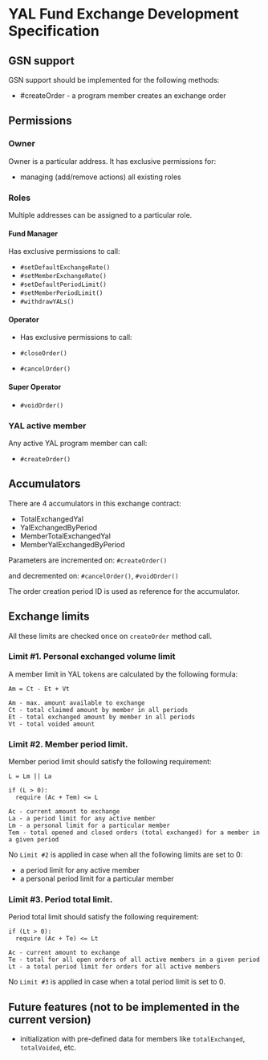 # YAL Fund Exchange Development Specification

## GSN support

GSN support should be implemented for the following methods:

* #createOrder - a program member creates an exchange order

## Permissions
### Owner

Owner is a particular address. It has exclusive permissions for:

* managing (add/remove actions) all existing roles

### Roles

Multiple addresses can be assigned to a particular role.

#### Fund Manager

Has exclusive permissions to call:

- `#setDefaultExchangeRate()`
- `#setMemberExchangeRate()`
- `#setDefaultPeriodLimit()`
- `#setMemberPeriodLimit()`
- `#withdrawYALs()`

#### Operator

- Has exclusive permissions to call:

- `#closeOrder()`
- `#cancelOrder()`

#### Super Operator

- `#voidOrder()`

### YAL active member

Any active YAL program member can call:

- `#createOrder()`

## Accumulators
There are 4 accumulators in this exchange contract:

* TotalExchangedYal
* YalExchangedByPeriod
* MemberTotalExchangedYal
* MemberYalExchangedByPeriod

Parameters are incremented on: `#createOrder()`

and decremented on: `#cancelOrder()`, `#voidOrder()`

The order creation period ID is used as reference for the accumulator.

## Exchange limits

All these limits are checked once on `createOrder` method call.

### Limit #1. Personal exchanged volume limit

A member limit in YAL tokens are calculated by the following formula:

```
Am = Ct - Et + Vt

Am - max. amount available to exchange
Ct - total claimed amount by member in all periods
Et - total exchanged amount by member in all periods
Vt - total voided amount
```

### Limit #2. Member period limit.

Member period limit should satisfy the following requirement:

```
L = Lm || La

if (L > 0):
  require (Ac + Tem) <= L

Ac - current amount to exchange
La - a period limit for any active member
Lm - a personal limit for a particular member
Tem - total opened and closed orders (total exchanged) for a member in a given period
```

No `Limit #2` is applied in case when all the following limits are set to 0:
- a period limit for any active member
- a personal period limit for a particular member

### Limit #3. Period total limit.

Period total limit should satisfy the following requirement:

```
if (Lt > 0):
  require (Ac + Te) <= Lt

Ac - current amount to exchange
Te - total for all open orders of all active members in a given period
Lt - a total period limit for orders for all active members
```

No `Limit #3` is applied in case when a total period limit is set to 0.

## Future features (not to be implemented in the current version)

* initialization with pre-defined data for members like `totalExchanged`, `totalVoided`, etc.
